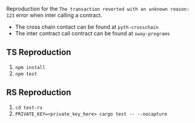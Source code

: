 Reproduction for the `The transaction reverted with an unknown reason: 123` error when inter calling a contract.

- The cross chain contact can be found at `pyth-crosschain`
- The inter contract call contract can be found at `sway-programs`

## TS Reproduction

1. `npm install`
1. `npm test`

## RS Reproduction

1. `cd test-rs`
1. `PRIVATE_KEY=<private_key_here> cargo test -- --nocapture`


